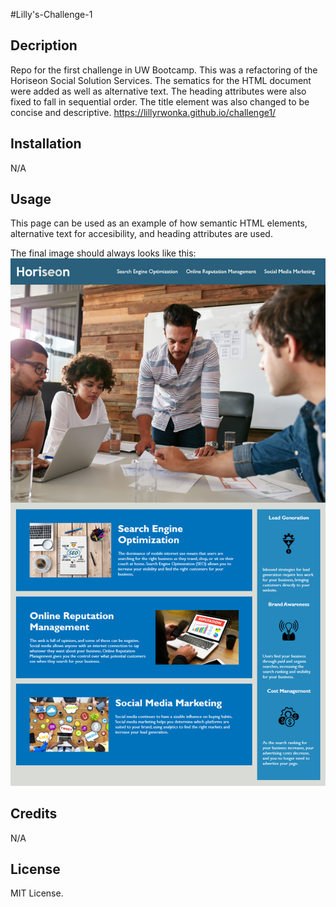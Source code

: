 #Lilly's-Challenge-1
## Decription
Repo for the first challenge in UW Bootcamp.
This was a refactoring of the Horiseon Social Solution Services.
The sematics for the HTML document were added as well as alternative text.
The heading attributes were also fixed to fall in sequential order. The title element was also changed to be concise and descriptive.
https://lillyrwonka.github.io/challenge1/

## Installation
N/A

## Usage
This page can be used as an example of how semantic HTML elements, alternative text for accesibility, and heading attributes are used.

The final image should always looks like this:
![mockup of website](/assets/images/01-html-css-git-homework-demo.png)

## Credits
N/A

## License
MIT License.
